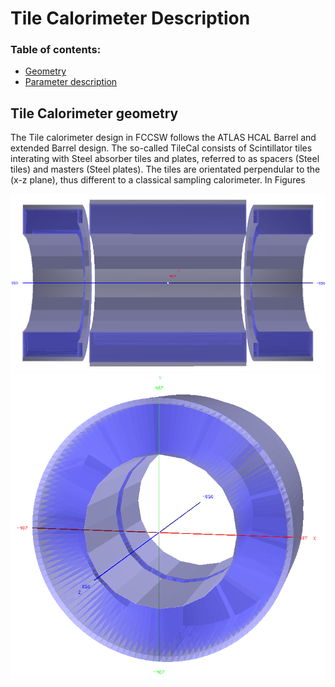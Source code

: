 Tile Calorimeter Description
==

### Table of contents:
* [Geometry](#geometry)
* [Parameter description](#parameter-description)

Tile Calorimeter geometry
--

The Tile calorimeter design in FCCSW follows the ATLAS HCAL Barrel and extended Barrel design. The so-called TileCal consists of Scintillator tiles interating with Steel absorber tiles and plates, referred to as spacers (Steel tiles) and masters (Steel plates). The tiles are orientated perpendular to the (x-z plane), thus different to a classical sampling calorimeter. In Figures

![HCAL B and EB](figures/TileCal_cutHalfAlongZ.png)
![HCAL B and EB](figures/TileCal_cutHalf.png)
